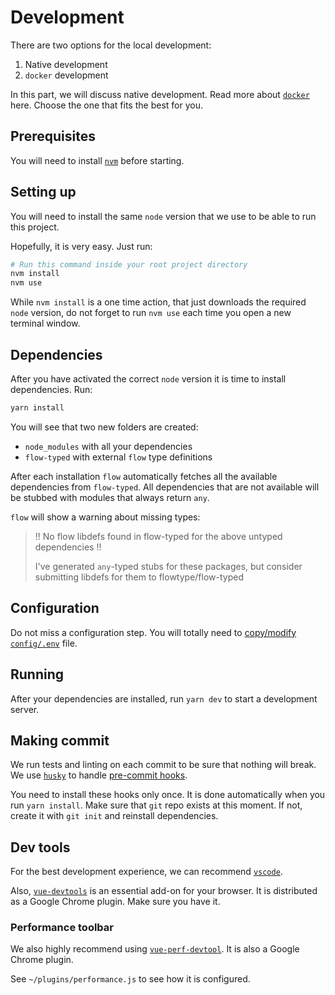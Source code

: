 # Development

There are two options for the local development:

1. Native development
2. `docker` development

In this part, we will discuss native development.
Read more about [`docker`](docker.md) here.
Choose the one that fits the best for you.

## Prerequisites

You will need to install [`nvm`](https://github.com/creationix/nvm/blob/master/README.md)
before starting.

## Setting up

You will need to install the same `node` version
that we use to be able to run this project.

Hopefully, it is very easy. Just run:

```bash
# Run this command inside your root project directory
nvm install
nvm use
```

While `nvm install` is a one time action,
that just downloads the required `node` version,
do not forget to run `nvm use` each time you open a new terminal window.

## Dependencies

After you have activated the correct `node` version it is time to install
dependencies. Run:

```bash
yarn install
```

You will see that two new folders are created:

- `node_modules` with all your dependencies
- `flow-typed` with external `flow` type definitions

After each installation `flow` automatically fetches all the available 
dependencies from `flow-typed`. 
All dependencies that are not available 
will be stubbed with modules that always return `any`.

`flow` will show a warning about missing types:

> !! No flow libdefs found in flow-typed for the above untyped dependencies !!
> 
> I've generated `any`-typed stubs for these packages, but consider submitting 
> libdefs for them to flowtype/flow-typed

## Configuration

Do not miss a configuration step.
You will totally need to [copy/modify `config/.env`](configuration.md#env) file.

## Running

After your dependencies are installed, run `yarn dev`
to start a development server.

## Making commit

We run tests and linting on each commit to be sure that nothing will break.
We use [`husky`](https://github.com/typicode/husky) to handle [pre-commit hooks](https://git-scm.com/book/en/v2/Customizing-Git-Git-Hooks).

You need to install these hooks only once.
It is done automatically when you run `yarn install`.
Make sure that `git` repo exists at this moment. 
If not, create it with `git init` and reinstall dependencies.

## Dev tools

For the best development experience, we can recommend [`vscode`](editors.md).

Also, [`vue-devtools`](https://github.com/vuejs/vue-devtools)
is an essential add-on for your browser. 
It is distributed as a Google Chrome plugin.
Make sure you have it.

### Performance toolbar

We also highly recommend using [`vue-perf-devtool`](https://github.com/vue-perf-devtool/vue-perf-devtool).
It is also a Google Chrome plugin.

See `~/plugins/performance.js` to see how it is configured.
